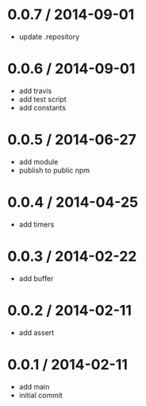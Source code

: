 
0.0.7 / 2014-09-01 
==================

 * update .repository

0.0.6 / 2014-09-01 
==================

 * add travis
 * add test script
 * add constants

0.0.5 / 2014-06-27
==================

 * add module
 * publish to public npm

0.0.4 / 2014-04-25
==================

 * add timers

0.0.3 / 2014-02-22 
==================

 * add buffer

0.0.2 / 2014-02-11 
==================

 * add assert

0.0.1 / 2014-02-11 
==================

 * add main
 * initial commit
